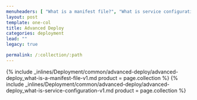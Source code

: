 ```yaml
---
menuheaders: [ "What is a manifest file?", "What is service configuration?" ]
layout: post
template: one-col
title: Advanced Deploy
categories: deployment
lead: ""
legacy: true

permalink: /:collection/:path
---
```





<a href="#what-is-a-manifest-file"></a>{% include _inlines/Deployment/common/advanced-deploy/advanced-deploy_what-is-a-manifest-file-v1.md  product = page.collection %}
<a href="#what-is-service-configuration"></a>{% include _inlines/Deployment/common/advanced-deploy/advanced-deploy_what-is-service-configuration-v1.md  product = page.collection %}